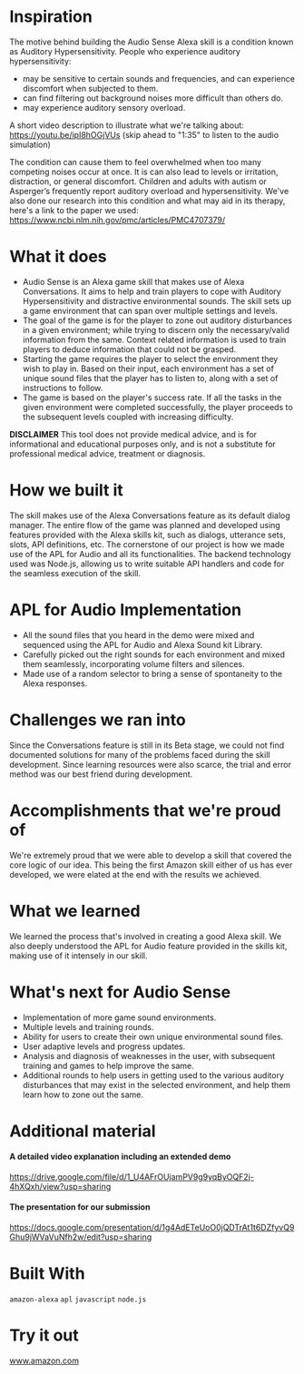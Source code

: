 # Inspiration
The motive behind building the Audio Sense Alexa skill is a condition known as Auditory Hypersensitivity. People who experience auditory hypersensitivity:
- may be sensitive to certain sounds and frequencies, and can experience discomfort when subjected to them.
- can find filtering out background noises more difficult than others do.
- may experience auditory sensory overload.

A short video description to illustrate what we're talking about: https://youtu.be/ipI8hOGjVUs (skip ahead to "1:35" to listen to the audio simulation)

The condition can cause them to feel overwhelmed when too many competing noises occur at once. It is can also lead to levels or irritation, distraction, or general discomfort. Children and adults with autism or Asperger’s frequently report auditory overload and hypersensitivity.
We've also done our research into this condition and what may aid in its therapy, here's a link to the paper we used: https://www.ncbi.nlm.nih.gov/pmc/articles/PMC4707379/

# What it does
- Audio Sense is an Alexa game skill that makes use of Alexa Conversations. It aims to help and train players to cope with Auditory Hypersensitivity and distractive environmental sounds. The skill sets up a game environment that can span over multiple settings and levels.
- The goal of the game is for the player to zone out auditory disturbances in a given environment; while trying to discern only the necessary/valid information from the same. Context related information is used to train players to deduce information that could not be grasped.
- Starting the game requires the player to select the environment they wish to play in. Based on their input, each environment has a set of unique sound files that the player has to listen to, along with a set of instructions to follow.
- The game is based on the player's success rate. If all the tasks in the given environment were completed successfully, the player proceeds to the subsequent levels coupled with increasing difficulty.

__DISCLAIMER__ This tool does not provide medical advice, and is for informational and educational purposes only, and is not a substitute for professional medical advice, treatment or diagnosis.


# How we built it
The skill makes use of the Alexa Conversations feature as its default dialog manager. The entire flow of the game was planned and developed using features provided with the Alexa skills kit, such as dialogs, utterance sets, slots, API definitions, etc. The cornerstone of our project is how we made use of the APL for Audio and all its functionalities. The backend technology used was Node.js, allowing us to write suitable API handlers and code for the seamless execution of the skill.

# APL for Audio Implementation
- All the sound files that you heard in the demo were mixed and sequenced using the APL for Audio and Alexa Sound kit Library.
- Carefully picked out the right sounds for each environment and mixed them seamlessly, incorporating volume filters and silences.
- Made use of a random selector to bring a sense of spontaneity to the Alexa responses.

# Challenges we ran into
Since the Conversations feature is still in its Beta stage, we could not find documented solutions for many of the problems faced during the skill development. Since learning resources were also scarce, the trial and error method was our best friend during development.

# Accomplishments that we're proud of
We're extremely proud that we were able to develop a skill that covered the core logic of our idea. This being the first Amazon skill either of us has ever developed, we were elated at the end with the results we achieved.

# What we learned
We learned the process that's involved in creating a good Alexa skill. We also deeply understood the APL for Audio feature provided in the skills kit, making use of it intensely in our skill.

# What's next for Audio Sense
- Implementation of more game sound environments.
- Multiple levels and training rounds.
- Ability for users to create their own unique environmental sound files.
- User adaptive levels and progress updates.
- Analysis and diagnosis of weaknesses in the user, with subsequent training and games to help improve the same.
- Additional rounds to help users in getting used to the various auditory disturbances that may exist in the selected environment, and help them learn how to zone out the same.

# Additional material
#### A detailed video explanation including an extended demo
https://drive.google.com/file/d/1_U4AFrOUjamPV9g9yqByOQF2j-4hXQxh/view?usp=sharing

#### The presentation for our submission
https://docs.google.com/presentation/d/1g4AdETeUoO0jQDTrAt1t6DZfyvQ9Ghu9jWVaVuNfh2w/edit?usp=sharing

# Built With
```amazon-alexa```
```apl```
```javascript```
```node.js```

# Try it out
www.amazon.com
